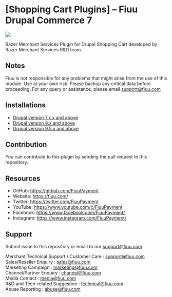 
[Shopping Cart Plugins] – Fiuu Drupal Commerce 7 
==================

<img src="https://user-images.githubusercontent.com/38641542/74416364-04b56a80-4e80-11ea-977e-b5b857305ee6.jpg">

Razer Merchant Services Plugin for Drupal Shopping Cart developed by Razer Merchant Services R&D team.


Notes
-----

Fiuu is not responsible for any problems that might arise from the use of this module. 
Use at your own risk. Please backup any critical data before proceeding. For any query or 
assistance, please email support@fiuu.com


Installations
------------------------------------------------------

- [Drupal version 7.x.x and above](https://github.com/RazerMS/Drupal_Plugin/wiki/Drupal-7.x.x-and-above)
- [Drupal version 8.x and above](https://github.com/RazerMS/Drupal_Plugin/wiki/Drupal-8.x-and-above)
- [Drupal version 9.5.x and above](https://github.com/RazerMS/Drupal_Plugin/wiki/Drupal-9.5.x-and-above)

Contribution
------------

You can contribute to this plugin by sending the pull request to this repository.


## Resources
- GitHub:     https://github.com/FiuuPayment
- Website:    https://fiuu.com/
- Twitter:    https://twitter.com/FiuuPayment
- YouTube:    https://www.youtube.com/c/FiuuPayment
- Facebook:   https://www.facebook.com/FiuuPayment/
- Instagram:  https://www.instagram.com/FiuuPayment/


## Support

Submit issue to this repository or email to our support@fiuu.com

Merchant Technical Support / Customer Care : support@fiuu.com<br>
Sales/Reseller Enquiry : sales@fiuu.com<br>
Marketing Campaign : marketing@fiuu.com<br>
Channel/Partner Enquiry : channel@fiuu.com<br>
Media Contact : media@fiuu.com<br>
R&D and Tech-related Suggestion : technical@fiuu.com<br>
Abuse Reporting : abuse@fiuu.com
